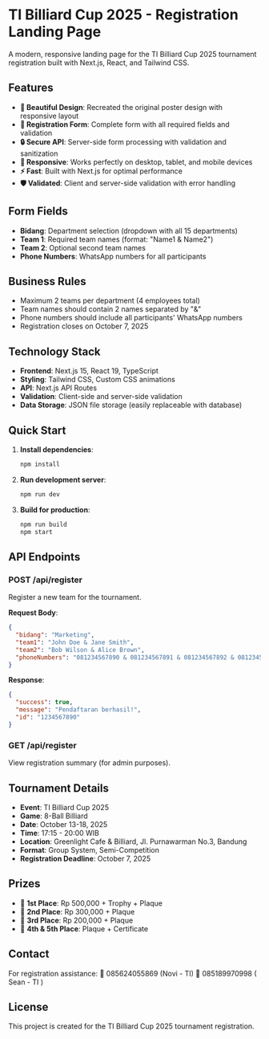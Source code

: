 # TI Billiard Cup 2025 - Registration Landing Page

A modern, responsive landing page for the TI Billiard Cup 2025 tournament registration built with Next.js, React, and Tailwind CSS.

## Features

- **🎨 Beautiful Design**: Recreated the original poster design with responsive layout
- **📝 Registration Form**: Complete form with all required fields and validation
- **🔒 Secure API**: Server-side form processing with validation and sanitization
- **📱 Responsive**: Works perfectly on desktop, tablet, and mobile devices
- **⚡ Fast**: Built with Next.js for optimal performance
- **🛡️ Validated**: Client and server-side validation with error handling

## Form Fields

- **Bidang**: Department selection (dropdown with all 15 departments)
- **Team 1**: Required team names (format: "Name1 & Name2")
- **Team 2**: Optional second team names
- **Phone Numbers**: WhatsApp numbers for all participants

## Business Rules

- Maximum 2 teams per department (4 employees total)
- Team names should contain 2 names separated by "&"
- Phone numbers should include all participants' WhatsApp numbers
- Registration closes on October 7, 2025

## Technology Stack

- **Frontend**: Next.js 15, React 19, TypeScript
- **Styling**: Tailwind CSS, Custom CSS animations
- **API**: Next.js API Routes
- **Validation**: Client-side and server-side validation
- **Data Storage**: JSON file storage (easily replaceable with database)

## Quick Start

1. **Install dependencies**:
   ```bash
   npm install
   ```

2. **Run development server**:
   ```bash
   npm run dev
   ```

3. **Build for production**:
   ```bash
   npm run build
   npm start
   ```

## API Endpoints

### POST /api/register
Register a new team for the tournament.

**Request Body**:
```json
{
  "bidang": "Marketing",
  "team1": "John Doe & Jane Smith",
  "team2": "Bob Wilson & Alice Brown",
  "phoneNumbers": "081234567890 & 081234567891 & 081234567892 & 081234567893"
}
```

**Response**:
```json
{
  "success": true,
  "message": "Pendaftaran berhasil!",
  "id": "1234567890"
}
```

### GET /api/register
View registration summary (for admin purposes).

## Tournament Details

- **Event**: TI Billiard Cup 2025
- **Game**: 8-Ball Billiard
- **Date**: October 13-18, 2025
- **Time**: 17:15 - 20:00 WIB
- **Location**: Greenlight Cafe & Billiard, Jl. Purnawarman No.3, Bandung
- **Format**: Group System, Semi-Competition
- **Registration Deadline**: October 7, 2025

## Prizes

- 🥇 **1st Place**: Rp 500,000 + Trophy + Plaque
- 🥈 **2nd Place**: Rp 300,000 + Plaque  
- 🥉 **3rd Place**: Rp 200,000 + Plaque
- 🏅 **4th & 5th Place**: Plaque + Certificate

## Contact

For registration assistance:
📱 085624055869 (Novi - TI)
📱 085189970998 ( Sean - TI )

## License

This project is created for the TI Billiard Cup 2025 tournament registration.
